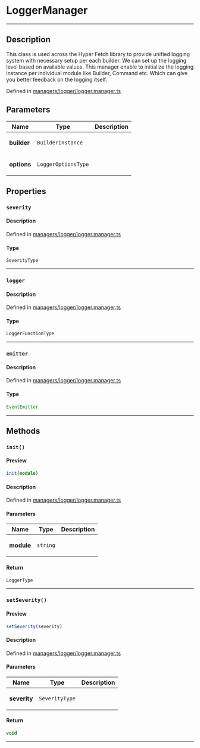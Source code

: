 
      
# LoggerManager

<div class="api-docs__separator" data-reactroot="">

---

</div><div class="api-docs__section" data-reactroot="">

## Description

</div><div class="api-docs__description" data-reactroot=""><span class="api-docs__do-not-parse">

This class is used across the Hyper Fetch library to provide unified logging system with necessary setup per each builder.
We can set up the logging level based on available values. This manager enable to initialize the logging instance per individual module
like Builder, Command etc. Which can give you better feedback on the logging itself.

</span></div><div class="api-docs__definition" data-reactroot="">

Defined in [managers/logger/logger.manager.ts](https://github.com/BetterTyped/hyper-fetch/blob/982ac882/packages/core/src/managers/logger/logger.manager.ts#L11)

</div><div class="api-docs__section" data-reactroot="">

## Parameters

</div><div class="api-docs__parameters" data-reactroot=""><table><thead><tr><th>Name</th><th>Type</th><th>Description</th></tr></thead><tbody><tr><td>

**builder**

</td><td>

`BuilderInstance`

</td><td>



</td></tr><tr><td>

**options**

</td><td>

`LoggerOptionsType`

</td><td>



</td></tr></tbody></table></div><div class="api-docs__section" data-reactroot="">

## Properties

</div><div class="api-docs__properties" data-reactroot=""><div class="api-docs__property"><h3 class="api-docs__name">

### `severity`

</h3><div class="api-docs__section">

#### Description

</div><div class="api-docs__description"><span class="api-docs__do-not-parse">



</span></div><div class="api-docs__definition">

Defined in [managers/logger/logger.manager.ts](https://github.com/BetterTyped/hyper-fetch/blob/982ac882/packages/core/src/managers/logger/logger.manager.ts#L13)

</div><div class="api-docs__section">

#### Type

</div><div class="api-docs__property-type">

```ts
SeverityType
```

</div><hr/></div><div class="api-docs__property"><h3 class="api-docs__name">

### `logger`

</h3><div class="api-docs__section">

#### Description

</div><div class="api-docs__description"><span class="api-docs__do-not-parse">



</span></div><div class="api-docs__definition">

Defined in [managers/logger/logger.manager.ts](https://github.com/BetterTyped/hyper-fetch/blob/982ac882/packages/core/src/managers/logger/logger.manager.ts#L12)

</div><div class="api-docs__section">

#### Type

</div><div class="api-docs__property-type">

```ts
LoggerFunctionType
```

</div><hr/></div><div class="api-docs__property"><h3 class="api-docs__name">

### `emitter`

</h3><div class="api-docs__section">

#### Description

</div><div class="api-docs__description"><span class="api-docs__do-not-parse">



</span></div><div class="api-docs__definition">

Defined in [managers/logger/logger.manager.ts](https://github.com/BetterTyped/hyper-fetch/blob/982ac882/packages/core/src/managers/logger/logger.manager.ts#L15)

</div><div class="api-docs__section">

#### Type

</div><div class="api-docs__property-type">

```ts
EventEmitter
```

</div><hr/></div></div><div class="api-docs__section" data-reactroot="">

## Methods

</div><div class="api-docs__methods" data-reactroot=""><div class="api-docs__method"><h3 class="api-docs__name">

### `init()`

</h3><div class="api-docs__section">

#### Preview

</div><div class="api-docs__preview fn">

```ts
init(module)
```

</div><div class="api-docs__section">

#### Description

</div><div class="api-docs__description"><span class="api-docs__do-not-parse">



</span></div><div class="api-docs__definition">

Defined in [managers/logger/logger.manager.ts](https://github.com/BetterTyped/hyper-fetch/blob/982ac882/packages/core/src/managers/logger/logger.manager.ts#L26)

</div><div class="api-docs__section">

#### Parameters

</div><div class="api-docs__parameters"><table><thead><tr><th>Name</th><th>Type</th><th>Description</th></tr></thead><tbody><tr><td>

**module**

</td><td>

`string`

</td><td>



</td></tr></tbody></table></div><div class="api-docs__section">

#### Return

</div><div class="api-docs__returns">

```ts
LoggerType
```

</div><hr/></div><div class="api-docs__method"><h3 class="api-docs__name">

### `setSeverity()`

</h3><div class="api-docs__section">

#### Preview

</div><div class="api-docs__preview fn">

```ts
setSeverity(severity)
```

</div><div class="api-docs__section">

#### Description

</div><div class="api-docs__description"><span class="api-docs__do-not-parse">



</span></div><div class="api-docs__definition">

Defined in [managers/logger/logger.manager.ts](https://github.com/BetterTyped/hyper-fetch/blob/982ac882/packages/core/src/managers/logger/logger.manager.ts#L22)

</div><div class="api-docs__section">

#### Parameters

</div><div class="api-docs__parameters"><table><thead><tr><th>Name</th><th>Type</th><th>Description</th></tr></thead><tbody><tr><td>

**severity**

</td><td>

`SeverityType`

</td><td>



</td></tr></tbody></table></div><div class="api-docs__section">

#### Return

</div><div class="api-docs__returns">

```ts
void
```

</div><hr/></div></div>